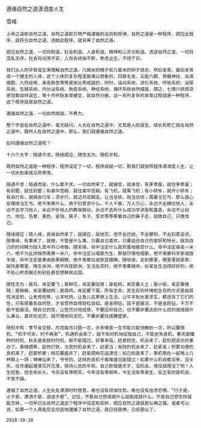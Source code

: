 遵循自然之道潇洒度人生

雪峰


    上帝之道即自然之道，自然之道即万物严格遵循的法则和规律，自然之道是一种程序，顺应此程序，就符合自然之道，违拗此程序，就背离了自然之道。

    顺应自然之道，一切将和谐，社会和谐，人身和谐，精神和心灵也和谐。违逆自然之道，一切将混乱无序，社会将动荡不安，人将会烦恼不断，焦虑丛生，不得宁日。

    我们从人的孕育诞生来理解自然之道，几微米的精子和几毫米的卵子结合，然后发育，最后发育成一个健全的人体，这个人体的复杂程度是难以想象的，四肢毛发、五脏六腑、骨骼神经、血液细胞、九窍经络、身高肤色等等是按比例成就的，同时，运动系统、消化系统、呼吸系统、泌尿系统、生殖系统、内分泌系统、免疫系统、神经系统、循环系统自然成就，随之，七情六欲感受感觉都自然诞生，等十月怀胎发育健全，就自然分娩，这一系列复杂的发育过程就是一种程序，这个程序就是自然之道。

    遵循自然之道，一切自然成就，不费力。

    整个宇宙在自然之道中，毫无疑问，人也在自然之道中，尤其是人的诞生、成长和死亡就在自然之道中。既然人在自然之道中，那么，我们就遵循自然之道。

    如何遵循自然之道呢？

    十六个大字：随遇不求、随缘顺应、随性无为、随机平和。

    既然自然之道是一种程序，程序设定了一切，程序成就一切，那我们就按照程序潇洒度人生，让一切水到渠成瓜熟蒂落。

    随遇不求：随遇而安，什么都不求。一切自然来了，就接受，就承受，有茅草屋，就住茅草屋；有别墅，就住别墅；有豪华宫殿，就住豪华宫殿。有飞机，就乘飞机；有小轿车，就开小轿车；有自行车，就骑自行车；须步行，就迈开双脚走。让当总统，就当总统；需要当乞丐，那么就心安理得当乞丐。绝不羡慕什么，绝不刻意求什么。千人千面，万人万心，永远不去模仿他人，永远不去学习他人，永远不听他人的教唆鼓动，永远不去听什么成功学讲座和蛊惑，永远不让权力、地位、名誉、美色、金钱、房子、车子、奖状等等牵着自己的鼻子走，就做自己，只做自己。

    随缘顺应：随人缘，良缘自然来了，就顺应，就结交，但不去巴结，不去攀附，不去刻意追求。随事缘，有事来了，就做，不管是什么事，只要自己喜欢，只要适合自己的爱好和特长，就将自己的时间精力投入其中开心地做。随天缘，命中注定什么就欢喜地接受什么，命中注定身高一米六，绝不为此烦恼而羡慕一米八，命中注定以唱歌为生，那就尽情地唱歌，绝不羡慕科学家或放羊娃，命中注定是黄皮肤黑眼睛，绝不羡慕白皮肤蓝眼睛。随地缘，走到哪里，哪里里就是家，就热爱哪里，降生非洲，绝不向往欧洲，生活在农村，绝不羡慕城市。在某处生活得好好的，绝不处心积虑搬迁到别处甚至想移民出国。

    随性无为：是鸟，肯定要飞；是鲜花，肯定要绽放；是蚯蚓，肯定要入土；是小偷，肯定要做贼；是蜘蛛，肯定要结网；是母鸡，肯定要下蛋。所有生命，其生存的环境和生存的方式是由其性决定的，让老虎吃草，让羊吃肉，让鱼儿在草原上生活，让牛羊到水里求生，都违背了它们的性，只有顺着各自的性，才会悠然自得轻松自如。是金刚钻，就干瓷器活，不是金刚钻，千万不能干瓷器活。随自己的性，让性充分地绽放，不要压抑自己，也不要非要达到什么目的或成就什么事业，喜欢玩泥巴，就尽情地玩泥巴，不要非要玩成雕塑家。

    随机平和：季节会交替，月亮每月只圆一次，许多情景一生可能只能领略到一次，所以要随机，“机不可失，时不再来”，机遇机会来了，就不失时机地绽放自己，不能坐失良机，春天是播种的时机，秋天是收获的时机，都不能错过。好事来临，赶紧抓住，机会来了，趁机把该办的事办了。乘晴晒草，趁热打铁，当官的机会来了，赶紧当；发财的机会来了，赶紧发；积累功德的良机来了，赶紧积累；桃花要盛开了，赶紧把桃花运逮住；知己知音来了，乘机聚在一起喝上几杯醉上一场；神佛仙来了，爷爷的，这样的良机千载难逢岂能错过！如果什么机会都没来，没关系，任凭潮起潮落花开花落，保持心态的平和，自己即使是天才，没机会，埋没就埋没了吧！人生短暂，但生命长久，今天没有等明天，今年没有等明年，今生没有等来生，反正有的是机会，不急不躁。

    遵循了自然之道，人生处处潇洒时时惬意，再也没有烦恼忧愁，再也没有挂虑恐惧，“行于是，止于是，潇洒于是，逍遥于是”。记住，不是自己想成就什么就能成就什么，不是自己想怎样就能怎样，一切早已在自然之道这个程序中设定和安排，顺应自然之道就是仙佛之路。或者可以说，如果一个人真能完全彻底地遵循了自然之道，就已经是佛，已经是仙了。

    2018-10-10



